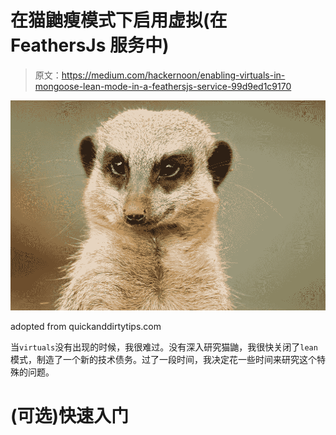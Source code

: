 # 在猫鼬瘦模式下启用虚拟(在 FeathersJs 服务中)

> 原文：<https://medium.com/hackernoon/enabling-virtuals-in-mongoose-lean-mode-in-a-feathersjs-service-99d9ed1c9170>

![](img/e980dd8c9fb27a02e230d4b0c565e75f.png)

adopted from quickanddirtytips.com

当`virtuals`没有出现的时候，我很难过。没有深入研究猫鼬，我很快关闭了`lean`模式，制造了一个新的技术债务。过了一段时间，我决定花一些时间来研究这个特殊的问题。

# (可选)快速入门